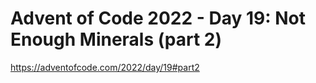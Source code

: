 # Advent of Code 2022 - Day 19: Not Enough Minerals (part 2)

<https://adventofcode.com/2022/day/19#part2>
